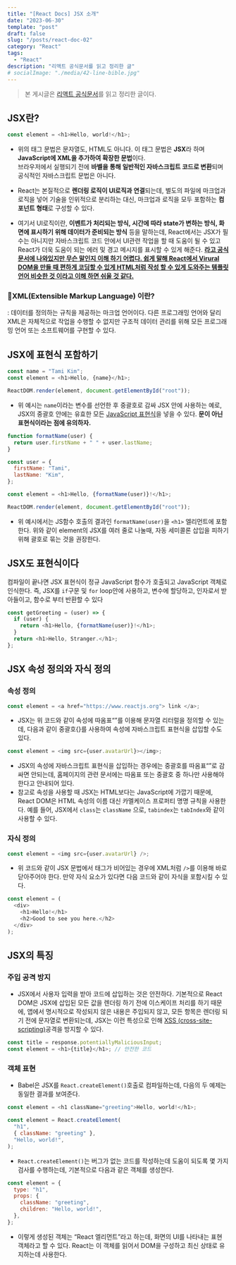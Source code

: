 ```yaml
---
title: "[React Docs] JSX 소개"
date: "2023-06-30"
template: "post"
draft: false
slug: "/posts/react-doc-02"
category: "React"
tags:
  - "React"
description: "리액트 공식문서를 읽고 정리한 글"
# socialImage: "./media/42-line-bible.jpg"
---
```


> 본 게시글은 [리액트 공식문서](https://reactjs.org/docs/getting-started.html)를 읽고 정리한 글이다.

## JSX란?

```js
const element = <h1>Hello, world!</h1>;
```

- 위의 태그 문법은 문자열도, HTML도 아니다. 이 태그 문법은 **JSX**라 하며 **JavaScript에 XML을 추가하여 확장한 문법**이다.  
  브라우저에서 실행되기 전에 **바벨을 통해 일반적인 자바스크립트 코드로 변환**되며 공식적인 자바스크립트 문법은 아니다.

- React는 본질적으로 **렌더링 로직이 UI로직과 연결**되는데, 별도의 파일에 마크업과 로직을 넣어 기술을 인위적으로 분리하는 대신, 마크업과 로직을 모두 포함하는 **컴포넌트 형태**로 구성할 수 있다.

- 여기서 UI로직이란, **이벤트가 처리되는 방식, 시간에 따라 state가 변하는 방식, 화면에 표시하기 위해 데이터가 준비되는 방식** 등을 말하는데, React에서는 JSX가 필수는 아니지만 자바스크립트 코드 안에서 UI관련 작업을 할 때 도움이 될 수 있고 React가 더욱 도움이 되는 에러 및 경고 메시지를 표시할 수 있게 해준다. **<u>라고 공식 문서에 나와있지만 무슨 말인지 이해 하기 어렵다. 쉽게 말해 React에서 Virural DOM을 만들 때 편하게 코딩할 수 있게 HTML처럼 작성 할 수 있게 도와주는 템플릿 언어 비슷한 것 이라고 이해 하면 쉬울 것 같다.</u>**

### 🤔XML(Extensible Markup Language) 이란?

: 데이터를 정의하는 규칙을 제공하는 마크업 언어이다. 다른 프로그래밍 언어와 달리 XML은 자체적으로 작업을 수행할 수 없지만 구조적 데이터 관리를 위해 모든 프로그래밍 언어 또는 소프트웨어를 구현할 수 있다.

## JSX에 표현식 포함하기

```js
const name = "Tami Kim";
const element = <h1>Hello, {name}</h1>;

ReactDOM.render(element, document.getElementById("root"));
```

- 위 예시는 `name`이라는 변수를 선언한 후 중괄호로 감싸 JSX 안에 사용하는 예로, JSX의 중괄호 안에는 유효한 모든 [JavaScript 표현식](<https://developer.mozilla.org/ko/docs/Web/JavaScript/Guide/Expressions_and_Operators#%ED%91%9C%ED%98%84(%EC%8B%9D)>)을 넣을 수 있다. **문이 아닌 표현식이라는 점에 유의하자.**

```js
function formatName(user) {
  return user.firstName + " " + user.lastName;
}

const user = {
  firstName: "Tami",
  lastName: "Kim",
};

const element = <h1>Hello, {formatName(user)}!</h1>;

ReactDOM.render(element, document.getElementById("root"));
```

- 위 예시에서는 JS함수 호출의 결과인 `formatName(user)`을 `<h1>` 엘리먼트에 포함한다. 위와 같이 element의 JSX를 여러 줄로 나눌때, 자동 세미콜론 삽입을 피하기 위해 괄호로 묶는 것을 권장한다.

## JSX도 표현식이다

컴파일이 끝나면 JSX 표현식이 정규 JavaScript 함수가 호출되고 JavaScript 객체로 인식한다.
즉, JSX를 `if`구문 및 `for` loop안에 사용하고, 변수에 할당하고, 인자로서 받아들이고, 함수로 부터 반환할 수 있다

```js
const getGreeting = (user) => {
  if (user) {
    return <h1>Hello, {formatName(user)}!</h1>;
  }
  return <h1>Hello, Stranger.</h1>;
};
```

## JSX 속성 정의와 자식 정의

### 속성 정의

```js
const element = <a href="https://www.reactjs.org"> link </a>;
```

- JSX는 위 코드와 같이 속성에 따옴표“”를 이용해 문자열 리터럴을 정의할 수 있는데, 다음과 같이 중괄호{}를 사용하여 속성에 자바스크립트 표현식을 삽입할 수도 있다.

```js
const element = <img src={user.avatarUrl}></img>;
```

- JSX의 속성에 자바스크립트 표현식을 삽입하는 경우에는 중괄호를 따옴표“”로 감싸면 안되는데, 홈페이지의 관련 문서에는 따옴표 또는 중괄호 중 하나만 사용해야 한다고 안내되어 있다.
- 참고로 속성을 사용할 때 JSX는 HTML보다는 JavaScript에 가깝기 때문에, React DOM은 HTML 속성의 이름 대신 카멜케이스 프로퍼티 명명 규칙을 사용한다. 예를 들어, JSX에서 `class`는 `className` 으로, `tabindex`는 `tabIndex`와 같이 사용할 수 있다.

### 자식 정의

```js
const element = <img src={user.avatarUrl} />;
```

- 위 코드와 같이 JSX 문법에서 태그가 비어있는 경우에 XML처럼 `/>`를 이용해 바로 닫아주어야 한다. 만약 자식 요소가 있다면 다음 코드와 같이 자식을 포함시킬 수 있다.

```js
const element = (
  <div>
    <h1>Hello!</h1>
    <h2>Good to see you here.</h2>
  </div>
);
```

## JSX의 특징

### 주입 공격 방지

- JSX에서 사용자 입력을 받아 코드에 삽입하는 것은 안전하다. 기본적으로 React DOM은 JSX에 삽입된 모든 값을 렌더링 하기 전에 이스케이프 처리를 하기 때문에, 앱에서 명시적으로 작성되지 않은 내용은 주입되지 않고, 모든 항목은 렌더링 되기 전에 문자열로 변환되는데, JSX는 이런 특성으로 인해 [XSS (cross-site-scripting)](https://ko.wikipedia.org/wiki/%EC%82%AC%EC%9D%B4%ED%8A%B8_%EA%B0%84_%EC%8A%A4%ED%81%AC%EB%A6%BD%ED%8C%85)공격을 방지할 수 있다.

```js
const title = response.potentiallyMaliciousInput;
const element = <h1>{title}</h1>; // 안전한 코드
```

### 객체 표현

- Babel은 JSX를 `React.createElement()`호출로 컴파일하는데, 다음의 두 예제는 동일한 결과를 보여준다.

```js
const element = <h1 className="greeting">Hello, world!</h1>;
```

```js
const element = React.createElement(
  "h1",
  { className: "greeting" },
  "Hello, world!",
);
```

- `React.createElement()`는 버그가 없는 코드를 작성하는데 도움이 되도록 몇 가지 검사를 수행하는데, 기본적으로 다음과 같은 객체를 생성한다.

```js
const element = {
  type: "h1",
  props: {
    className: "greeting",
    children: "Hello, world!",
  },
};
```

- 이렇게 생성된 객체는 “React 엘리먼트”라고 하는데, 화면의 UI를 나타내는 표현 객체라고 할 수 있다. React는 이 객체를 읽어서 DOM을 구성하고 최신 상태로 유지하는데 사용한다.
